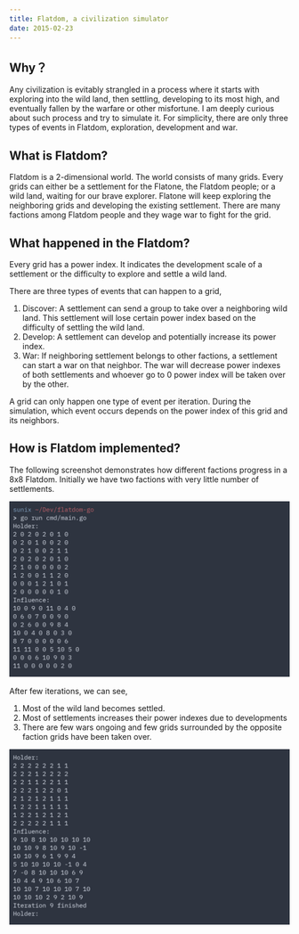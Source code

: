 ```yaml
---
title: Flatdom, a civilization simulator
date: 2015-02-23
---
```


## Why？

Any civilization is evitably strangled in a process where it starts with exploring into the wild land, then settling, developing to its most high, and eventually fallen by the warfare or other misfortune. I am deeply curious about such process and try to simulate it. For simplicity, there are only three types of events in Flatdom, exploration, development and war.

## What is Flatdom?

Flatdom is a 2-dimensional world. The world consists of many grids. Every grids can either be a settlement for the Flatone, the Flatdom people; or a wild land, waiting for our brave explorer. Flatone will keep exploring the neighboring grids and developing the existing settlement. There are many factions among Flatdom people and they wage war to fight for the grid.

## What happened in the Flatdom?

Every grid has a power index. It indicates the development scale of a settlement or the difficulty to explore and settle a wild land.

There are three types of events that can happen to a grid,
1. Discover: A settlement can send a group to take over a neighboring wild land. This settlement will lose certain power index based on the difficulty of settling the wild land.
2. Develop: A settlement can develop and potentially increase its power index.
3. War: If neighboring settlement belongs to other factions, a settlement can start a war on that neighbor. The war will decrease power indexes of both settlements and whoever go to 0 power index will be taken over by the other.

A grid can only happen one type of event per iteration. During the simulation, which event occurs depends on the power index of this grid and its neighbors.

## How is Flatdom implemented?

The following screenshot demonstrates how different factions progress in a 8x8 Flatdom. Initially we have two factions with very little number of settlements.

![Flatdom at 0th iteration](/flatdom0.png)

After few iterations, we can see,
1. Most of the wild land becomes settled.
2. Most of settlements increases their power indexes due to developments
3. There are few wars ongoing and few grids surrounded by the opposite faction grids have been taken over.

![Flatdom at 10th iteration](/flatdom1.png)

